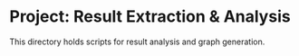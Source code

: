 # Project: Result Extraction & Analysis

This directory holds scripts for result analysis and graph generation.
